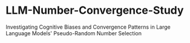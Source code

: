 # LLM-Number-Convergence-Study
Investigating Cognitive Biases and Convergence Patterns in Large Language Models' Pseudo-Random Number Selection
